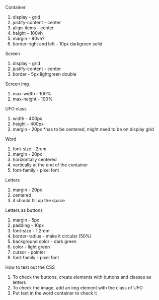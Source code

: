 Container

1. display - grid
2. justify-content - center
3. align-items - center
4. height - 100vh
5. margin - 80vh?
6. border-right and left - 10px darkgreen solid

Screen

1. display - grid
2. justify-content - center
3. border - 5px lightgreen double

Screen img
1. max-width - 100%
2. max-height - 100%

UFO class
1. width - 400px
2. height - 400px
3. margin - 20px
*has to be centered, might need to be on display grid

Word
1. font-size - 2rem
2. margin - 20px
3. horizontally centered
4. vertically at the end of the container
5. font-family - pixel font

Letters
1. margin - 20px
2. centered
3. it should fill up the space

Letters as buttons
1. margin - 5px
2. padding - 10px
3. font-size - 1.2rem
4. border-radius - make it circular (50%)
5. background color - dark green
6. color - light green
7. cursor - pointer
8. font-family - pixel font

How to test out the CSS

1. To check the buttons, create elements with buttons and classes as letters
2. To check the image, add an img element with the class of UFO
3. Put text in the word container to check it
